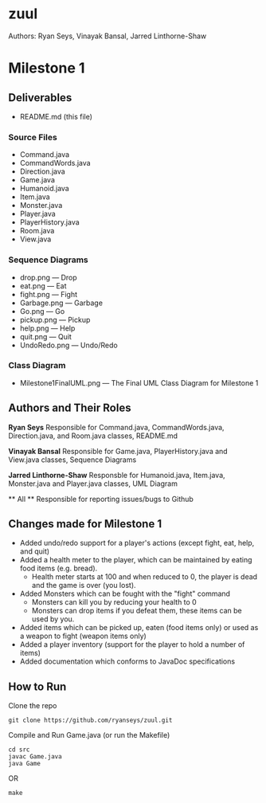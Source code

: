 zuul
====

Authors: Ryan Seys, Vinayak Bansal, Jarred Linthorne-Shaw

Milestone 1
===========

## Deliverables

* README.md (this file)

### Source Files

* Command.java
* CommandWords.java
* Direction.java
* Game.java
* Humanoid.java
* Item.java
* Monster.java
* Player.java
* PlayerHistory.java
* Room.java
* View.java

### Sequence Diagrams

* drop.png — Drop
* eat.png — Eat
* fight.png — Fight
* Garbage.png — Garbage
* Go.png — Go
* pickup.png — Pickup
* help.png — Help
* quit.png — Quit
* UndoRedo.png — Undo/Redo

### Class Diagram

* Milestone1FinalUML.png — The Final UML Class Diagram for Milestone 1

## Authors and Their Roles

**Ryan Seys**
  Responsible for Command.java, CommandWords.java, Direction.java, and Room.java classes, README.md

**Vinayak Bansal**
  Responsible for Game.java, PlayerHistory.java and View.java classes, Sequence Diagrams

**Jarred Linthorne-Shaw**
  Responsble for Humanoid.java, Item.java, Monster.java and Player.java classes, UML Diagram

** All **
  Responsible for reporting issues/bugs to Github

## Changes made for Milestone 1

* Added undo/redo support for a player's actions (except fight, eat, help, and quit)
* Added a health meter to the player, which can be maintained by eating food items (e.g. bread).
  * Health meter starts at 100 and when reduced to 0, the player is dead and the game is over (you lost).
* Added Monsters which can be fought with the "fight" command
  * Monsters can kill you by reducing your health to 0
  * Monsters can drop items if you defeat them, these items can be used by you.
* Added items which can be picked up, eaten (food items only) or used as a weapon to fight (weapon items only)
* Added a player inventory (support for the player to hold a number of items)
* Added documentation which conforms to JavaDoc specifications

## How to Run

Clone the repo

```
git clone https://github.com/ryanseys/zuul.git
```

Compile and Run Game.java (or run the Makefile)

```
cd src
javac Game.java
java Game
```

OR

```
make
```

